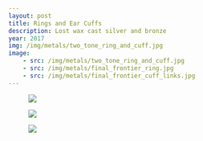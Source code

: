 ```yaml
---
layout: post
title: Rings and Ear Cuffs
description: Lost wax cast silver and bronze
year: 2017
img: /img/metals/two_tone_ring_and_cuff.jpg
image:
    - src: /img/metals/two_tone_ring_and_cuff.jpg
    - src: /img/metals/final_frontier_ring.jpg
    - src: /img/metals/final_frontier_cuff_links.jpg
---
```

<figure>
  <img
    class="post-image" src="{{ page.image[0].src }}">
</figure>


<figure>
  <img
    class="post-image" src="{{ page.image[1].src }}">
</figure>


<figure>
  <img
    class="post-image" src="{{ page.image[2].src }}">
</figure>



